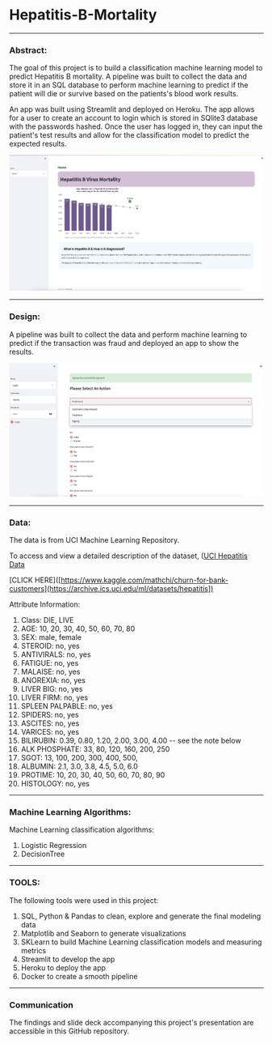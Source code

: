 # Hepatitis-B-Mortality
---

### Abstract:


The goal of this project is to build a classification machine learning model to predict Hepatitis B mortality. A pipeline was built to collect the data and store it in an SQL database to perform machine learning to predict if the patient will die or survive based on the patients's blood work results. 

An app was built using Streamlit and deployed on Heroku. The app allows for a user to create an account to login which is stored in SQlite3 database with the passwords hashed. Once the user has logged in, they can input the patient's test results and allow for the classification model to predict the expected results. 





![alt text](homePage.png)


---



### Design:


 A pipeline was built to collect the data and perform machine learning to predict if the transaction was fraud and deployed an app to show the results. 

![alt text](prediction.png)


---



### Data:


The data is from UCI Machine Learning Repository. 

To access and view a detailed description of the dataset, ([UCI Hepatitis Data]([https://archive.ics.uci.edu/ml/datasets/hepatitis])

[CLICK HERE]([https://www.kaggle.com/mathchi/churn-for-bank-customers](https://archive.ics.uci.edu/ml/datasets/hepatitis])

Attribute Information:

1. Class: DIE, LIVE
2. AGE: 10, 20, 30, 40, 50, 60, 70, 80
3. SEX: male, female
4. STEROID: no, yes
5. ANTIVIRALS: no, yes
6. FATIGUE: no, yes
7. MALAISE: no, yes
8. ANOREXIA: no, yes
9. LIVER BIG: no, yes
10. LIVER FIRM: no, yes
11. SPLEEN PALPABLE: no, yes
12. SPIDERS: no, yes
13. ASCITES: no, yes
14. VARICES: no, yes
15. BILIRUBIN: 0.39, 0.80, 1.20, 2.00, 3.00, 4.00
-- see the note below
16. ALK PHOSPHATE: 33, 80, 120, 160, 200, 250
17. SGOT: 13, 100, 200, 300, 400, 500,
18. ALBUMIN: 2.1, 3.0, 3.8, 4.5, 5.0, 6.0
19. PROTIME: 10, 20, 30, 40, 50, 60, 70, 80, 90
20. HISTOLOGY: no, yes



---


### Machine Learning Algorithms:


Machine Learning classification algorithms:
1.	Logistic Regression
2.	DecisionTree






---



### TOOLS:

The following tools were used in this project:
1.	SQL, Python & Pandas to clean, explore and generate the final modeling data
2.	Matplotlib and Seaborn to generate visualizations
3.	SKLearn to build Machine Learning classification models and measuring metrics
4.	Streamlit to develop the app
5.	Heroku to deploy the app
6.	Docker to create a smooth pipeline


---

### Communication


The findings and slide deck accompanying this project's presentation are accessible in this GitHub repository.



